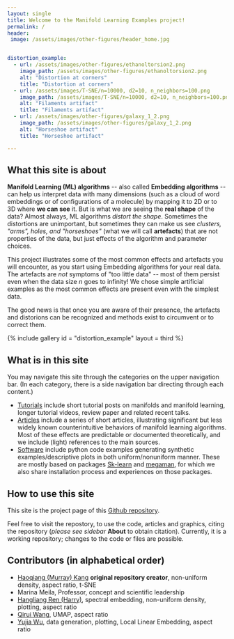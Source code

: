 ```yaml
---
layout: single
title: Welcome to the Manifold Learning Examples project!
permalink: / 
header:
 image: /assets/images/other-figures/header_home.jpg


distortion_example:
  - url: /assets/images/other-figures/ethanoltorsion2.png
    image_path: /assets/images/other-figures/ethanoltorsion2.png
    alt: "Distortion at corners"
    title: "Distortion at corners"
  - url: /assets/images/T-SNE/n=10000, d2=10, n_neighbors=100.png
    image_path: /assets/images/T-SNE/n=10000, d2=10, n_neighbors=100.png
    alt: "Filaments artifact"
    title: "Filaments artifact"
  - url: /assets/images/other-figures/galaxy_1_2.png
    image_path: /assets/images/other-figures/galaxy_1_2.png
    alt: "Horseshoe artifact"
    title: "Horseshoe artifact"

---
```




What this site is about
------------------------

**Manifold Learning (ML) algorithms** -- also called **Embedding algorithms** -- can help us interpret data with many dimensions (such as a cloud of word embeddings or of configurations of a molecule) by mapping it to 2D or to 3D where **we can see** it. But is what we are seeing the **real shape** of the data? Almost always, ML algorithms *distort the shape*. Sometimes the distortions are unimportant, but sometimes they can make us see *clusters, "arms", holes, and "horseshoes"* (what we will call **artefacts**) that are not properties of the data, but just effects of the algorithm and parameter choices. 

This project illustrates some of the most common effects and artefacts you will encounter, as you start using Embedding algorithms for your  real data. The artefacts are *not* symptoms of "too little data" -- most of them persist even when the data size _n_ goes to infinity! We chose simple artificial examples as the most common effects are present even with the simplest data. 

The good news is that once you are aware of their presence, the artefacts and distorions can be recognized and methods exist to circumvent or to correct them. 

{% include gallery id = "distortion_example"  layout = third %}

What is in this site
-------------------------

You may navigate this site through the categories on the upper navigation bar. (In each category, there is a side navigation bar directing through each content.)

- [Tutorials](/tutorials/) include short tutorial posts on manifolds and manifold learning, longer tutorial videos, review paper and related recent talks.  
- [Articles](/articles/) include a series of short articles, illustrating significant but less widely known counterintuitive behaviors of manifold learning algorithms. Most of these effects are predictable or documented theoretically, and we include (light) references to the main sources.
- [Software](/software/) include python code examples generating synthetic examples/descriptive plots in both uniform/nonuniform manner. These are mostly based on packages [Sk-learn](https://scikit-learn.org/stable/) and [megaman](https://github.com/mmp2/megaman), for which we also share installation process and experiences on those packages.




How to use this site 
-----------------------

This site is the project page of this [Github repository](https://github.com/mmp2/manifold-learning-examples). 

Feel free to visit the repostory, to use the code, articles and graphics, citing the repository (_please see sidebar_ **About** to obtain citation). Currently, it is a working repository; changes to the code or files are possible.

 Contributors (in alphabetical order)
-------------------------

* [Haoqiang (Murray) Kang](https://github.com/mk322) **original repository creator**, non-uniform density, aspect ratio, t-SNE
* Marina Meila, Professor, concept and scientific leadership
* [Hangliang Ren (Harry)](https://github.com/Harryahh), spectral embedding, non-uniform density, plotting, aspect ratio
* [Qirui Wang](https://github.com/Typhoeus-Wang), UMAP, aspect ratio
* [Yujia Wu](https://github.com/yujiaw3-1933467), data generation, plotting, Local Linear Embedding, aspect ratio